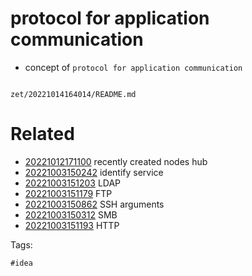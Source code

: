 # protocol for application communication

- concept of `protocol for application communication`

```
```

` zet/20221014164014/README.md `

# Related

- [20221012171100](/zet/20221012171100/README.md) recently created nodes hub
- [20221003150242](/zet/20221003150242/README.md) identify service
- [20221003151203](/zet/20221003151203/README.md) LDAP
- [20221003151179](/zet/20221003151179/README.md) FTP
- [20221003150862](/zet/20221003150862/README.md) SSH arguments
- [20221003150312](/zet/20221003150312/README.md) SMB
- [20221003151193](/zet/20221003151193/README.md) HTTP

Tags:

    #idea
